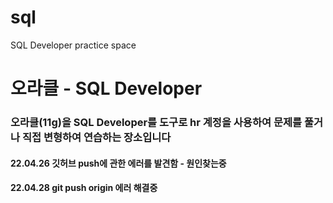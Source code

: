 # sql
SQL Developer practice space

# 오라클 - SQL Developer

### 오라클(11g)을 SQL Developer를 도구로 hr 계정을 사용하여 문제를 풀거나 직접 변형하여 연습하는 장소입니다 


#### 22.04.26 깃허브 push에 관한 에러를 발견함 - 원인찾는중

#### 22.04.28 git push origin 에러 해결중
